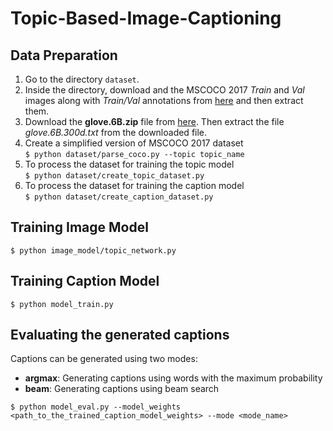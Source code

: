 # Topic-Based-Image-Captioning

## Data Preparation

1. Go to the directory `dataset`.
2. Inside the directory, download and the MSCOCO 2017 _Train_ and _Val_ images along with _Train/Val_ annotations from [here](http://cocodataset.org/#download) and then extract them.
3. Download the **glove.6B.zip** file from [here](https://nlp.stanford.edu/projects/glove/). Then extract the file _glove.6B.300d.txt_ from the downloaded file.
4. Create a simplified version of MSCOCO 2017 dataset  
   `$ python dataset/parse_coco.py --topic topic_name`
5. To process the dataset for training the topic model  
   `$ python dataset/create_topic_dataset.py`
6. To process the dataset for training the caption model  
   `$ python dataset/create_caption_dataset.py`

## Training Image Model

`$ python image_model/topic_network.py`

## Training Caption Model

`$ python model_train.py`

## Evaluating the generated captions

Captions can be generated using two modes:

- **argmax**: Generating captions using words with the maximum probability
- **beam**: Generating captions using beam search

`$ python model_eval.py --model_weights <path_to_the_trained_caption_model_weights> --mode <mode_name>`
